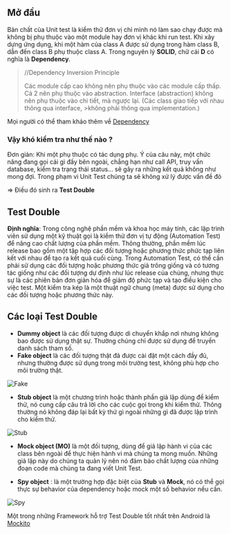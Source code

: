 ## Mở đầu
Bản chất của Unit test là kiểm thử đơn vị chỉ mình nó làm sao chạy được mà không bị phụ thuộc vào một module hay đơn vị khác khi run test. Khi xây dựng ứng dụng, khi một hàm của class A được sử dụng trong hàm class B, dẫn đến class B phụ thuộc class A. Trong nguyên lý **SOLID**, chữ cái **D** có nghĩa là **Dependency**.
> //Dependency Inversion Principle
>
>Các module cấp cao không nên phụ thuộc vào các module cấp thấp. Cả 2 nên phụ thuộc vào abstraction.
>Interface (abstraction) không nên phụ thuộc vào chi tiết, mà ngược lại. (Các class giao tiếp với nhau thông qua interface, >không phải thông qua implementation.)

Mọi người có thể tham khảo thêm về [Dependency](https://en.wikipedia.org/wiki/Dependency_injection)

### Vậy khó kiểm tra như thế nào ?

Đơn giản: Khi một phụ thuộc có tác dụng phụ. Ý của câu này, một chức năng đang gọi cái gì đấy bên ngoài, chẳng hạn như call API, truy vấn database, kiểm tra trạng thái status... sẽ gây ra những kết quả không như mong đợi. Trong phạm vi Unit Test chúng ta sẽ không xử lý được vấn đề đó 

=> Điều đó sinh ra **Test Double**

## Test Double
**Định nghĩa**: Trong công nghệ phần mềm và khoa học máy tính, các lập trình viên sử dụng một kỹ thuật gọi là kiểm thử đơn vị tự động (Automation Test) để nâng cao chất lượng của phần mềm. Thông thường, phần mềm lúc release bao gồm một tập hợp các đối tượng hoặc phương thức phức tạp liên kết với nhau để tạo ra kết quả cuối cùng. Trong Automation Test, có thể cần phải sử dụng các đối tượng hoặc phương thức giả trông giống và có tương tác giống như các đối tượng dự định như lúc release của chúng, nhưng thực sự là các phiên bản đơn giản hóa để giảm độ phức tạp và tạo điều kiện cho việc test. Một kiểm tra kép là một thuật ngữ chung (meta) được sử dụng cho các đối tượng hoặc phương thức này.

## Các loại Test Double
- **Dummy object** là các đối tượng được di chuyển khắp nơi nhưng không bao được sử dụng thật sự. Thường chúng chỉ được sử dụng để truyền danh sách tham số.
- **Fake object** là các đối tượng thật đã được cài đặt một cách đầy đủ, nhưng thường được sử dụng trong môi trường test, không phù hợp cho môi trường thật.

![Fake](https://cdn.softwaretestinghelp.com/wp-content/qa/uploads/2018/12/Fakes.jpeg)

- **Stub object** là một chương trình hoặc thành phần giả lập dùng để kiểm thử, nó cung cấp câu trả lời cho các cuộc gọi trong khi kiểm thử. Thông thường nó không đáp lại bất kỳ thứ gì ngoài những gì đã được lập trình cho kiểm thử.

![Stub](https://cdn.softwaretestinghelp.com/wp-content/qa/uploads/2018/12/Stubs-1.jpeg)

- **Mock object (MO)** là một đối tượng, dùng để giả lập hành vi của các class bên ngoài để thực hiện hành vi mà chúng ta mong muốn. Những giả lập này do chúng ta quản lý nên nó đảm bảo chất lượng của những đoạn code mà chúng ta đang viết Unit Test.

- **Spy object** : là một trường hợp đặc biệt của **Stub** và **Mock**, nó có thể gọi thực sự behavior của dependency hoặc mock một số behavior nếu cần.

![Spy](https://cdn.softwaretestinghelp.com/wp-content/qa/uploads/2018/12/Spies.jpg)

Một trong những Framework hỗ trợ Test Double tốt nhất trên Android là [Mockito](https://github.com/huongpt-1499/android_testing_samplecode/wiki/Mockito) 